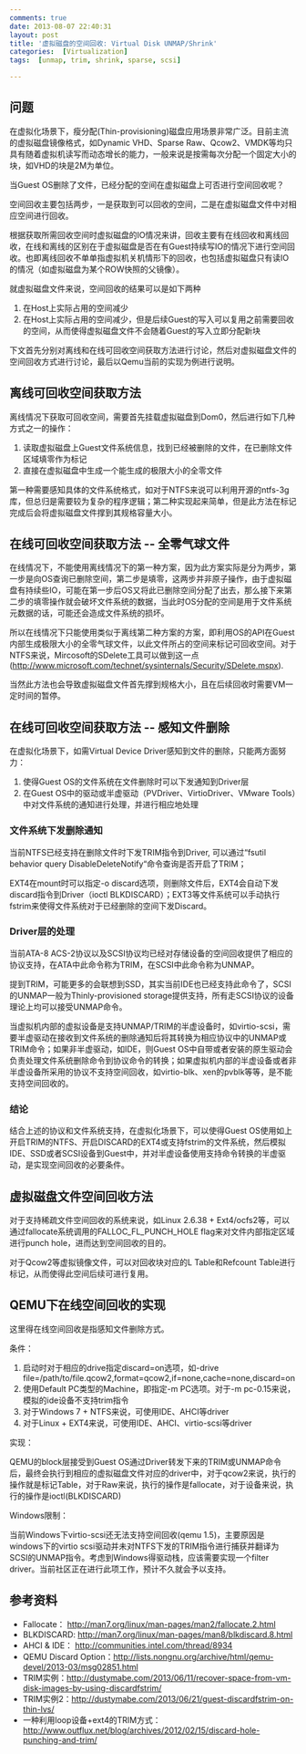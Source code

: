 ```yaml
---
comments: true
date: 2013-08-07 22:40:31
layout: post
title: '虚拟磁盘的空间回收: Virtual Disk UNMAP/Shrink'
categories:  [Virtualization]
tags:  [unmap, trim, shrink, sparse, scsi]

---
```


## 问题

在虚拟化场景下，瘦分配(Thin-provisioning)磁盘应用场景非常广泛。目前主流的虚拟磁盘镜像格式，如Dynamic VHD、Sparse Raw、Qcow2、VMDK等均只具有随着虚拟机读写而动态增长的能力，一般来说是按需每次分配一个固定大小的块，如VHD的块是2M为单位。

当Guest OS删除了文件，已经分配的空间在虚拟磁盘上可否进行空间回收呢？

空间回收主要包括两步，一是获取到可以回收的空间，二是在虚拟磁盘文件中对相应空间进行回收。

根据获取所需回收空间时虚拟磁盘的IO情况来讲，回收主要有在线回收和离线回收，在线和离线的区别在于虚拟磁盘是否在有Guest持续写IO的情况下进行空间回收。也即离线回收不单单指虚拟机关机情形下的回收，也包括虚拟磁盘只有读IO的情况（如虚拟磁盘为某个ROW快照的父镜像）。

就虚拟磁盘文件来说，空间回收的结果可以是如下两种

1. 在Host上实际占用的空间减少
2. 在Host上实际占用的空间减少，但是后续Guest的写入可以复用之前需要回收的空间，从而使得虚拟磁盘文件不会随着Guest的写入立即分配新块

下文首先分别对离线和在线可回收空间获取方法进行讨论，然后对虚拟磁盘文件的空间回收方式进行讨论，最后以Qemu当前的实现为例进行说明。

<!-- more -->


## 离线可回收空间获取方法

离线情况下获取可回收空间，需要首先挂载虚拟磁盘到Dom0，然后进行如下几种方式之一的操作：

1. 读取虚拟磁盘上Guest文件系统信息，找到已经被删除的文件，在已删除文件区域填零作为标记
2. 直接在虚拟磁盘中生成一个能生成的极限大小的全零文件

第一种需要感知具体的文件系统格式，如对于NTFS来说可以利用开源的ntfs-3g库，但总归是需要较为复杂的程序逻辑；第二种实现起来简单，但是此方法在标记完成后会将虚拟磁盘文件撑到其规格容量大小。


## 在线可回收空间获取方法 -- 全零气球文件

在线情况下，不能使用离线情况下的第一种方案，因为此方案实际是分为两步，第一步是向OS查询已删除空间，第二步是填零，这两步并非原子操作，由于虚拟磁盘有持续些IO，可能在第一步后OS又将此已删除空间分配了出去，那么接下来第二步的填零操作就会破坏文件系统的数据，当此时OS分配的空间是用于文件系统元数据的话，可能还会造成文件系统的损坏。

所以在线情况下只能使用类似于离线第二种方案的方案，即利用OS的API在Guest内部生成极限大小的全零气球文件，以此文件所占的空间来标记可回收空间。对于NTFS来说，Mircosoft的SDelete工具可以做到这一点(http://www.microsoft.com/technet/sysinternals/Security/SDelete.mspx).

当然此方法也会导致虚拟磁盘文件首先撑到规格大小，且在后续回收时需要VM一定时间的暂停。


## 在线可回收空间获取方法 -- 感知文件删除


在虚拟化场景下，如需Virtual Device Driver感知到文件的删除，只能两方面努力：

1. 使得Guest OS的文件系统在文件删除时可以下发通知到Driver层
2. 在Guest OS中的驱动或半虚驱动（PVDriver、VirtioDriver、VMware Tools）中对文件系统的通知进行处理，并进行相应地处理

### 文件系统下发删除通知

当前NTFS已经支持在删除文件时下发TRIM指令到Driver, 可以通过“fsutil behavior query DisableDeleteNotify“命令查询是否开启了TRIM；

EXT4在mount时可以指定-o discard选项，则删除文件后，EXT4会自动下发discard指令到Driver（ioctl BLKDISCARD）；EXT3等文件系统可以手动执行fstrim来使得文件系统对于已经删除的空间下发Discard。

### Driver层的处理

当前ATA-8 ACS-2协议以及SCSI协议均已经对存储设备的空间回收提供了相应的协议支持，在ATA中此命令称为TRIM，在SCSI中此命令称为UNMAP。

提到TRIM，可能更多的会联想到SSD，其实当前IDE也已经支持此命令了，SCSI的UNMAP一般为Thinly-provisioned storage提供支持，所有走SCSI协议的设备理论上均可以接受UNMAP命令。

当虚拟机内部的虚拟设备是支持UNMAP/TRIM的半虚设备时，如virtio-scsi，需要半虚驱动在接收到文件系统的删除通知后将其转换为相应协议中的UNMAP或TRIM命令；如果非半虚驱动，如IDE，则Guest OS中自带或者安装的原生驱动会负责处理文件系统删除命令到协议命令的转换；如果虚拟机内部的半虚设备或者非半虚设备所采用的协议不支持空间回收，如virtio-blk、xen的pvblk等等，是不能支持空间回收的。

### 结论

结合上述的协议和文件系统支持，在虚拟化场景下，可以使得Guest OS使用如上开启TRIM的NTFS、开启DISCARD的EXT4或支持fstrim的文件系统，然后模拟IDE、SSD或者SCSI设备到Guest中，并对半虚设备使用支持命令转换的半虚驱动，是实现空间回收的必要条件。


## 虚拟磁盘文件空间回收方法

对于支持稀疏文件空间回收的系统来说，如Linux 2.6.38 + Ext4/ocfs2等，可以通过fallocate系统调用的FALLOC_FL_PUNCH_HOLE flag来对文件内部指定区域进行punch hole，进而达到空间回收的目的。

对于Qcow2等虚拟镜像文件，可以对回收块对应的L Table和Refcount Table进行标记，从而使得此空间后续可进行复用。

## QEMU下在线空间回收的实现

这里得在线空间回收是指感知文件删除方式。

条件：

1. 启动时对于相应的drive指定discard=on选项，如-drive file=/path/to/file.qcow2,format=qcow2,if=none,cache=none,discard=on
2. 使用Default PC类型的Machine，即指定-m PC选项。对于-m pc-0.15来说，模拟的ide设备不支持trim指令
3. 对于Windows 7 + NTFS来说，可使用IDE、AHCI等driver
4. 对于Linux + EXT4来说，可使用IDE、AHCI、virtio-scsi等driver

实现：

QEMU的block层接受到Guest OS通过Driver转发下来的TRIM或UNMAP命令后，最终会执行到相应的虚拟磁盘文件对应的driver中，对于qcow2来说，执行的操作就是标记Table，对于Raw来说，执行的操作是fallocate，对于设备来说，执行的操作是ioctl(BLKDISCARD)

Windows限制：

当前Windows下virtio-scsi还无法支持空间回收(qemu 1.5)，主要原因是windows下的virtio scsi驱动并未对NTFS下发的TRIM指令进行捕获并翻译为SCSI的UNMAP指令。考虑到Windows得驱动栈，应该需要实现一个filter driver。当前社区正在进行此项工作，预计不久就会予以支持。


## 参考资料

* Fallocate： http://man7.org/linux/man-pages/man2/fallocate.2.html
* BLKDISCARD: http://man7.org/linux/man-pages/man8/blkdiscard.8.html
* AHCI & IDE： http://communities.intel.com/thread/8934
* QEMU Discard Option：http://lists.nongnu.org/archive/html/qemu-devel/2013-03/msg02851.html
* TRIM实例：http://dustymabe.com/2013/06/11/recover-space-from-vm-disk-images-by-using-discardfstrim/
* TRIM实例2：http://dustymabe.com/2013/06/21/guest-discardfstrim-on-thin-lvs/
* 一种利用loop设备+ext4的TRIM方式：http://www.outflux.net/blog/archives/2012/02/15/discard-hole-punching-and-trim/






